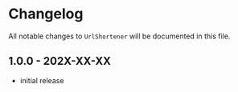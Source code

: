 # Changelog

All notable changes to `UrlShortener` will be documented in this file.

## 1.0.0 - 202X-XX-XX

- initial release
